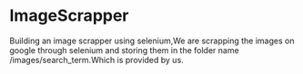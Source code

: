 # ImageScrapper
Building an image scrapper using selenium,We are scrapping the images on google through selenium and storing them in the folder name /images/search_term.Which is provided by us.

